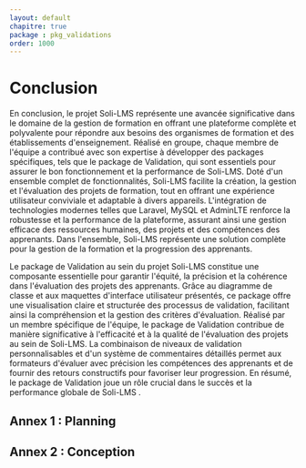 ```yaml
---
layout: default
chapitre: true
package : pkg_validations
order: 1000
---
```


# Conclusion

En conclusion, le projet Soli-LMS représente une avancée significative dans le domaine de la gestion de formation en offrant une plateforme complète et polyvalente pour répondre aux besoins des organismes de formation et des établissements d'enseignement. Réalisé en groupe, chaque membre de l'équipe a contribué avec son expertise à développer des packages spécifiques, tels que le package de Validation, qui sont essentiels pour assurer le bon fonctionnement et la performance de Soli-LMS. Doté d'un ensemble complet de fonctionnalités, Soli-LMS facilite la création, la gestion et l'évaluation des projets de formation, tout en offrant une expérience utilisateur conviviale et adaptable à divers appareils. L'intégration de technologies modernes telles que Laravel, MySQL et AdminLTE renforce la robustesse et la performance de la plateforme, assurant ainsi une gestion efficace des ressources humaines, des projets et des compétences des apprenants. 
Dans l'ensemble, Soli-LMS représente une solution complète pour la gestion de la formation et la progression des apprenants.

Le package de Validation au sein du projet Soli-LMS constitue une composante essentielle pour garantir l'équité, la précision et la cohérence dans l'évaluation des projets des apprenants. Grâce au diagramme de classe et aux maquettes d'interface utilisateur présentés, ce package offre une visualisation claire et structurée des processus de validation, facilitant ainsi la compréhension et la gestion des critères d'évaluation. Réalisé par un membre spécifique de l'équipe, le package de Validation contribue de manière significative à l'efficacité et à la qualité de l'évaluation des projets au sein de Soli-LMS. La combinaison de niveaux de validation personnalisables et d'un système de commentaires détaillés permet aux formateurs d'évaluer avec précision les compétences des apprenants et de fournir des retours constructifs pour favoriser leur progression. En résumé, le package de Validation joue un rôle crucial dans le succès et la performance globale de Soli-LMS .


## Annex 1 : Planning



## Annex 2 : Conception

 <!-- maquette extra -->


